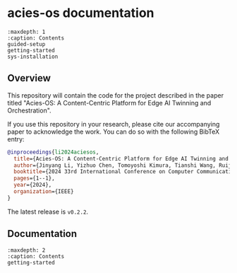 acies-os documentation
======================

```{toctree}
:maxdepth: 1
:caption: Contents
guided-setup
getting-started
sys-installation
```

## Overview

This repository will contain the code for the project described in the paper
titled "Acies-OS: A Content-Centric Platform for Edge AI Twinning and
Orchestration".

If you use this repository in your research, please cite our accompanying paper to acknowledge the work. You can do so with the following BibTeX entry:

```bibtex
@inproceedings{li2024aciesos,
  title={Acies-OS: A Content-Centric Platform for Edge AI Twinning and Orchestration},
  author={Jinyang Li, Yizhuo Chen, Tomoyoshi Kimura, Tianshi Wang, Ruijie Wang, Denizhan Kara, Yigong Hu, Li Wu, Walid A. Hanafy, Abel Souza, Prashant Shenoy, Maggie Wigness, Joydeep Bhattacharyya, Jae Kim, Guijun Wang, Greg Kimberly, Josh Eckhardt, Denis Osipychev, Tarek Abdelzaher},
  booktitle={2024 33rd International Conference on Computer Communications and Networks (ICCCN)},
  pages={1--1},
  year={2024},
  organization={IEEE}
}
```

The latest release is `v0.2.2`.

## Documentation

```{toctree}
:maxdepth: 2
:caption: Contents
getting-started
```
